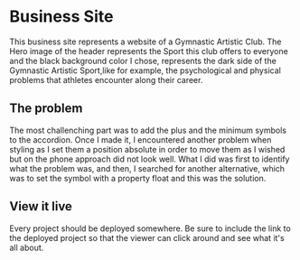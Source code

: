 # Business Site

This business site represents a website of a Gymnastic Artistic Club. The Hero image of the header represents the Sport this club offers to everyone and the black background color I chose, represents the dark side of the Gymnastic Artistic Sport,like for example, the psychological and physical problems that athletes encounter along their career.

## The problem

The most challenching part was to add the plus and the minimum symbols to the accordion. Once I made it, I encountered another problem when styling as I set them a position absolute in order to move them as I wished but on the phone approach did not look well. 
What I did was first to identify what the problem was, and then, I searched for another alternative, which was to set the symbol with a property float and this was the solution.

## View it live
Every project should be deployed somewhere. Be sure to include the link to the deployed project so that the viewer can click around and see what it's all about.
